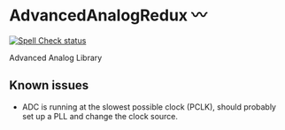AdvancedAnalogRedux 〰
======================
[![Spell Check status](https://github.com/bcmi-labs/AdvancedAnalogRedux/actions/workflows/spell-check-task.yml/badge.svg)](https://github.com/bcmi-labs/AdvancedAnalogRedux/actions/workflows/spell-check-task.yml)

Advanced Analog Library

## Known issues

* ADC is running at the slowest possible clock (PCLK), should probably set up a PLL and change the clock source.
